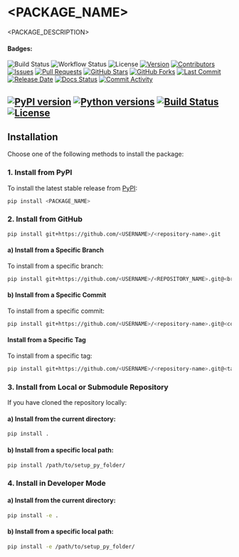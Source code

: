 # **<PACKAGE_NAME>**
<PACKAGE_DESCRIPTION>

#### Badges:
![Build Status](https://github.com/<USERNAME>/<REPOSITORY_NAME>/actions/workflows/<WORKFLOW_FILE>.yml/badge.svg)
![Workflow Status](https://github.com/<USERNAME>/<REPOSITORY_NAME>/actions/workflows/<WORKFLOW_FILE>.yml/badge.svg)
![License](https://img.shields.io/github/license/<USERNAME>/<REPOSITORY_NAME>)
[![Version](https://img.shields.io/badge/version-<PACKAGE_VERSION>-blue.svg)](https://github.com/<USERNAME>/<REPOSITORY_NAME>/releases)
[![Contributors](https://img.shields.io/github/contributors/<USERNAME>/<REPOSITORY_NAME>.svg)](https://github.com/<USERNAME>/<REPOSITORY_NAME>/graphs/contributors)
[![Issues](https://img.shields.io/github/issues/<USERNAME>/<REPOSITORY_NAME>.svg)](https://github.com/<USERNAME>/<REPOSITORY_NAME>/issues)
[![Pull Requests](https://img.shields.io/github/issues-pr/<USERNAME>/<REPOSITORY_NAME>.svg)](https://github.com/<USERNAME>/<REPOSITORY_NAME>/pulls)
[![GitHub Stars](https://img.shields.io/github/stars/<USERNAME>/<REPOSITORY_NAME>.svg)](https://github.com/<USERNAME>/<REPOSITORY_NAME>/stargazers)
[![GitHub Forks](https://img.shields.io/github/forks/<USERNAME>/<REPOSITORY_NAME>.svg)](https://github.com/<USERNAME>/<REPOSITORY_NAME>/network/members)
[![Last Commit](https://img.shields.io/github/last-commit/<USERNAME>/<REPOSITORY_NAME>.svg)](https://github.com/<USERNAME>/<REPOSITORY_NAME>/commits/main)
[![Release Date](https://img.shields.io/github/release-date/<USERNAME>/<REPOSITORY_NAME>.svg)](https://github.com/<USERNAME>/<REPOSITORY_NAME>/releases)
[![Docs Status](https://img.shields.io/github/actions/workflow/status/<USERNAME>/<REPOSITORY_NAME>/docs.yml?branch=main)](https://github.com/<USERNAME>/<REPOSITORY_NAME>/actions)
[![Commit Activity](https://img.shields.io/github/commit-activity/m/<USERNAME>/<REPOSITORY_NAME>.svg)](https://github.com/<USERNAME>/<REPOSITORY_NAME>/graphs/commit-activity)

[![PyPI version](https://img.shields.io/pypi/v/<PACKAGE_NAME>.svg)](https://pypi.org/project/<PACKAGE_NAME>/)
[![Python versions](https://img.shields.io/pypi/pyversions/<PACKAGE_NAME>.svg)](https://pypi.org/project/<PACKAGE_NAME>/)
[![Build Status](https://img.shields.io/github/actions/workflow/status/<USERNAME>/<REPOSITORY_NAME>/build.yml?branch=main)](https://github.com/<USERNAME>/<REPOSITORY_NAME>/actions)
[![License](https://img.shields.io/pypi/l/<PACKAGE_NAME>.svg)](LICENSE.txt)
---
## **Installation**
Choose one of the following methods to install the package:

### **1. Install from PyPI**
To install the latest stable release from [PyPI](https://pypi.org/):
```bash
pip install <PACKAGE_NAME>
````

### **2. Install from GitHub**
```bash
pip install git+https://github.com/<USERNAME>/<repository-name>.git
```
#### a) Install from a Specific Branch
To install from a specific branch:
```bash
pip install git+https://github.com/<USERNAME>/<REPOSITORY_NAME>.git@<branch-name>
```

#### b) Install from a Specific Commit
To install from a specific commit:
```bash
pip install git+https://github.com/<USERNAME>/<repository-name>.git@<commit-hash>
```

#### Install from a Specific Tag
To install from a specific tag:
```bash
pip install git+https://github.com/<USERNAME>/<repository-name>.git@<tag>
```

### **3. Install from Local or Submodule Repository**
If you have cloned the repository locally:
#### a) Install from the current directory:

```bash
pip install .
```
#### b) Install from a specific local path:
```bash
pip install /path/to/setup_py_folder/
```

### **4. Install in Developer Mode**
#### a) Install from the current directory:
```bash
pip install -e .
```
#### b) Install from a specific local path:
```bash
pip install -e /path/to/setup_py_folder/
```
